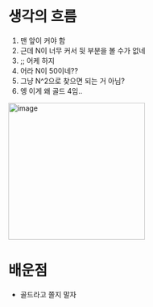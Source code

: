 # 생각의 흐름
1. 맨 앞이 커야 함
2. 근데 N이 너무 커서 뒷 부분을 볼 수가 없네
3. ;; 어케 하지
4. 어라 N이 50이네??
5. 그냥 N^2으로 찾으면 되는 거 아님?
6. 엥 이게 왜 골드 4임..

<img width="271" alt="image" src="https://github.com/user-attachments/assets/3e83ea83-631c-4d6a-a9ca-3ef038a82f52" />


# 배운점
- 골드라고 쫄지 말자
